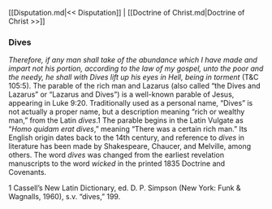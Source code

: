 [[Disputation.md|<< Disputation]]  |  [[Doctrine of Christ.md|Doctrine of Christ >>]]

### Dives

*Therefore, if any man shall take of the abundance which I have made and impart not his portion, according to the law of my gospel, unto the poor and the needy, he shall with Dives lift up his eyes in Hell, being in torment* (T&C 105:5). The parable of the rich man and Lazarus (also called “the Dives and Lazarus” or “Lazarus and Dives”) is a well-known parable of Jesus, appearing in Luke 9:20. Traditionally used as a personal name, “Dives” is not actually a proper name, but a description meaning “rich or wealthy man,” from the Latin *dives*.1 The parable begins in the Latin Vulgate as “*Homo quidam erat dives*,” meaning “There was a certain rich man.” Its English origin dates back to the 14th century, and reference to *dives* in literature has been made by Shakespeare, Chaucer, and Melville, among others. The word *dives* was changed from the earliest revelation manuscripts to the word *wicked* in the printed 1835 Doctrine and Covenants.



1 Cassell’s New Latin Dictionary, ed. D. P. Simpson (New York: Funk & Wagnalls, 1960), s.v. “dives,” 199.